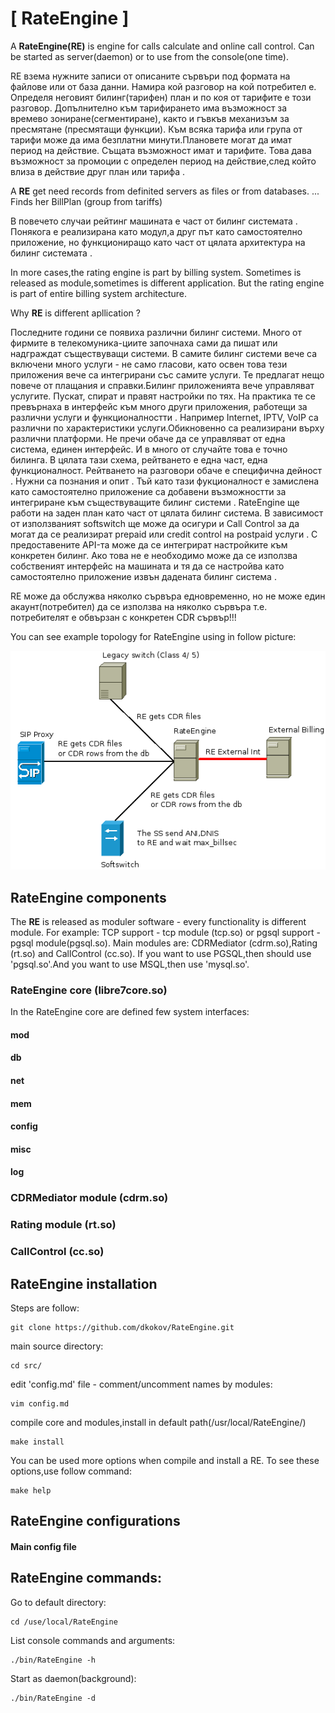 # [ RateEngine ]

A **RateEngine(RE)** is engine for calls calculate and online call control.
Can be started as server(daemon) or to use from the console(one time).


RE взема нужните записи от описаните сървъри под формата на файлове или от база данни. Намира кой разговор на кой потребител е. 
Определя неговият билинг(тарифен) план и по коя от тарифите е този разговор. 
Допълнително към тарифирането има възможност за времево зониране(сегментиране),
както и гъвкъв механизъм за пресмятане (пресмятащи функции). 
Към всяка тарифа или група от тарифи може да има безплатни минути.Плановете могат да имат период на действие. 
Същата възможност имат и тарифите. 
Това дава възможност за промоции с определен период на действие,след който влиза в действие друг план или тарифа .

A **RE** get need records from definited servers as files or from databases.
... Finds her BillPlan (group from tariffs)


  В повечето случаи  рейтинг машината е част от билинг системата . Понякога е реализирана като модул,а друг път като самостоятелно приложение, но функциониращо като част от цялата архитектура на билинг системата .

 In more cases,the rating engine is part by billing system.
Sometimes is released as module,sometimes is different application.
But the rating engine is part of entire billing system architecture.
 

 Why **RE** is different apllication ?

 Последните години се появиха различни билинг системи. 
Много от фирмите в телекомуника-циите започнаха сами да пишат или надграждат съществуващи системи. 
В самите билинг системи вече са включени много услуги - не само гласови, като освен това тези приложения вече са интегрирани със самите услуги. 
Те предлагат нещо повече от плащания и справки.Билинг приложенията вече управляват услугите. 
Пускат, спират и правят настройки по тях. На практика те се превърнаха в интерфейс към много други приложения, 
работещи за различни услуги и функционалностти . 
Например Internet, IPTV, VoIP са различни по характеристики услуги.Обикновенно са реализирани върху различни платформи. 
Не пречи обаче да се управляват от една система, единен интерфейс. И в много от случайте  това е точно билинга. 
В цялата тази схема, рейтването е една част, една функционалност. Рейтването на разговори обаче е специфична дейност . 
Нужни са познания и опит . Тъй като тази фукционалност е замислена като самостоятелно приложение са добавени възможностти за интегриране към съществуващите билинг системи . 
RateEngine ще работи на заден план като част от цялата билинг система. 
В зависимост от използваният softswitch ще може да осигури и Call Control за да могат да се реализират prepaid  или credit control на postpaid услуги . 
С предоставените API-та може да  се интегрират настройките към конкретен билинг. 
Ако това не е необходимо може да се използва собственият интерфейс на машината и тя да се настройва като самостоятелно приложение  извън дадената билинг система .


   RE може да обслужва няколко сървъра едновременно, но не може един акаунт(потребител) да се използва на няколко сървъра т.е. потребителят е обвързан с конкретен CDR сървър!!!


You can see example topology for RateEngine using in follow picture:

![](RateEngine_v2.png)


## RateEngine components

The **RE** is released as moduler software - every functionality is different module.
For example: TCP support - tcp module (tcp.so) or pgsql support - pgsql module(pgsql.so).
Main modules are: CDRMediator (cdrm.so),Rating (rt.so) and CallControl (cc.so).
If you want to use PGSQL,then should use 'pgsql.so'.And you want to use MSQL,then use 'mysql.so'. 

### RateEngine core (libre7core.so)

In the RateEngine core are defined few system interfaces:

#### **mod**

#### **db**

#### **net**

#### **mem**

#### **config**

#### **misc**

#### **log**


### CDRMediator module (cdrm.so)

### Rating module (rt.so)

### CallControl (cc.so)

## RateEngine installation

Steps are follow:

``` 
git clone https://github.com/dkokov/RateEngine.git
```

main source directory:
```
cd src/
```

edit 'config.md' file - comment/uncomment names by modules:
```
vim config.md
```

compile core and modules,install in default path(/usr/local/RateEngine/)
```
make install
```

You can be used more options when compile and install a RE.
To see these options,use follow command:

```
make help
```

## RateEngine configurations

#### Main config file

## RateEngine commands:

Go to default directory:
```
cd /use/local/RateEngine
```

List console commands and arguments:
```
./bin/RateEngine -h
```

Start as daemon(background):
```
./bin/RateEngine -d
```
